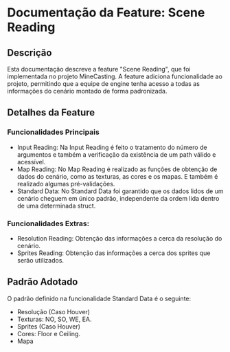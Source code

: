 # Documentação da Feature: Scene Reading

## Descrição

Esta documentação descreve a feature "Scene Reading", que foi implementada no projeto MineCasting. A feature adiciona funcionalidade ao projeto, permitindo que a equipe de engine tenha acesso a todas as informações do cenário montado de forma padronizada.

## Detalhes da Feature

### Funcionalidades Principais
- Input Reading: Na Input Reading é feito o tratamento do número de argumentos e também a verificação da existência de um path válido e acessível.
- Map Reading: No Map Reading é realizado as funções de obtenção de dados do cenário, como as texturas, as cores e os mapas. E também é realizado algumas pré-validações.
- Standard Data: No Standard Data foi garantido que os dados lidos de um cenário cheguem em único padrão, independente da ordem lida dentro de uma determinada struct.

### Funcionalidades Extras: 
- Resolution Reading: Obtenção das informações a cerca da resolução do cenário.
- Sprites Reading: Obtenção das informações a cerca dos sprites que serão utilizados.

## Padrão Adotado

O padrão definido na funcionalidade Standard Data é o seguinte:

- Resolução (Caso Houver)
- Texturas: NO, SO, WE, EA.
- Sprites (Caso Houver)
- Cores: Floor e Ceiling.
- Mapa
